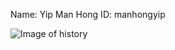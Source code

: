 Name: Yip Man Hong
ID: manhongyip

![Image of history](https://github.com/manhongyip/comp3111-lab1-2020s/blob/98b6fac9014631f767422d61dfef7beb7a147338/history.png?raw=true)	
